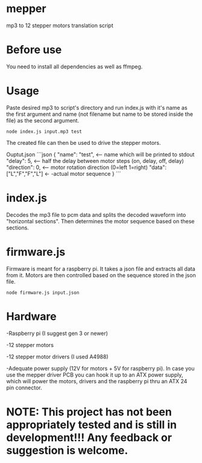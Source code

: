 # mepper
mp3 to 12 stepper motors translation script

# Before use
You need to install all dependencies as well as ffmpeg.

# Usage
Paste desired mp3 to script's directory and run index.js with it's name as the first argument and name (not filename but name to be stored inside the file) as the second argument.

    node index.js input.mp3 test

The created file can then be used to drive the stepper motors.

Ouptut.json
´´´json
{
    "name": "test",            <-- name which will be printed to stdout
    "delay": 5,                <-- half the delay between motor steps (on, delay, off, delay) 
    "direction": 0,            <-- motor rotation direction (0=left 1=right)
    "data": ["L","F","F","L"]  <- -actual motor sequence
}
´´´

# index.js
Decodes the mp3 file to pcm data and splits the decoded waveform into "horizontal sections". Then determines the motor sequence based on these sections.

# firmware.js
Firmware is meant for a raspberry pi. It takes a json file and extracts all data from it. Motors are then controlled based on the sequence stored in the json file.

    node firmware.js input.json

# Hardware
-Raspberry pi (I suggest gen 3 or newer)

-12 stepper motors

-12 stepper motor drivers (I used A4988)

-Adequate power supply (12V for motors + 5V for raspberry pi). In case you use the mepper driver PCB you can hook it up to an ATX power supply, which will power the motors, drivers and the raspberry pi thru an ATX 24 pin connector.

# NOTE: This project has not been appropriately tested and is still in development!!! Any feedback or suggestion is welcome.